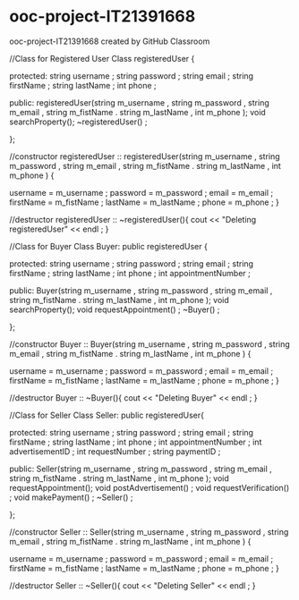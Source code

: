 # ooc-project-IT21391668
ooc-project-IT21391668 created by GitHub Classroom

//Class for Registered User
Class registeredUser {

protected:
string username ;
string password ;
string email ; 
string firstName ; 
string lastName ; 
int phone ;

public:
registeredUser(string m_username , string m_password , string m_email , string m_fistName . string m_lastName , int m_phone );
void searchProperty();
~registeredUser() ;

};

//constructor
registeredUser :: registeredUser(string m_username , string m_password , string m_email , string m_fistName . string m_lastName , int m_phone ) {

username = m_username ;
password = m_password ;
email = m_email ;
firstName = m_fistName ;
lastName = m_lastName ;
phone = m_phone ;
}

//destructor
registeredUser :: ~registeredUser(){
cout << "Deleting registeredUser" << endl ;
}

//Class for Buyer
Class Buyer: public registeredUser {

protected:
string username ;
string password ;
string email ; 
string firstName ; 
string lastName ; 
int phone ;
int appointmentNumber ;

public:
Buyer(string m_username , string m_password , string m_email , string m_fistName . string m_lastName , int m_phone );
void searchProperty();
void requestAppointment() ;
~Buyer() ;

};

//constructor
Buyer :: Buyer(string m_username , string m_password , string m_email , string m_fistName . string m_lastName , int m_phone ) {

username = m_username ;
password = m_password ;
email = m_email ;
firstName = m_fistName ;
lastName = m_lastName ;
phone = m_phone ;
}

//destructor
Buyer :: ~Buyer(){
cout << "Deleting Buyer" << endl ;
}

//Class for Seller
Class Seller: public registeredUser{

protected:
string username ;
string password ;
string email ; 
string firstName ; 
string lastName ; 
int phone ;
int appointmentNumber ;
int advertisementID ;
int requestNumber ;
string paymentID ;

public:
Seller(string m_username , string m_password , string m_email , string m_fistName . string m_lastName , int m_phone );
void requestAppointment();
void postAdvertisement() ;
void requestVerification() ;
void makePayment() ;
~Seller() ;

};

//constructor
Seller :: Seller(string m_username , string m_password , string m_email , string m_fistName . string m_lastName , int m_phone ) {

username = m_username ;
password = m_password ;
email = m_email ;
firstName = m_fistName ;
lastName = m_lastName ;
phone = m_phone ;
}

//destructor
Seller :: ~Seller(){
cout << "Deleting Seller" << endl ;
}
